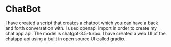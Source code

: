 # ChatBot

I have created a script that creates a chatbot which you can have a back and forth conversation with.
I used openapi import in order to create my chat app api. The model is chatgpt-3.5-turbo.
I have created a web UI of the chatapp api using a built in open source UI called gradio.
